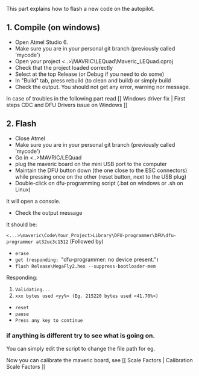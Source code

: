 This part explains how to flash a new code on the autopilot.

## 1. Compile (on windows)
* Open Atmel Studio 6.
* Make sure you are in your personal git branch (previously called 'mycode')
* Open your project <..>\MAVRIC\LEQuad\Maveric_LEQuad.cproj
* Check that the project loaded correctly
* Select at the top Release (or Debug if you need to do some)
* In "Build" tab, press rebuild (to clean and build) or simply build
* Check the output. You should not get any error, warning nor message.

In case of troubles in the following part read [[ Windows driver fix | First steps CDC and DFU Drivers issue on Windows ]]

## 2. Flash
* Close Atmel
* Make sure you are in your personal git branch (previously called 'mycode')
* Go in <..>MAVRIC/LEQuad
* plug the maveric board on the mini USB port to the computer
* Maintain the DFU button down (the one close to the ESC connectors) while pressing once on the other (reset button, next to the USB plug) 
* Double-click on dfu-programming script (.bat on windows or .sh on Linux)

It will open a console.
* Check the output message

It should be:

`<...>\maveric\Code\Your_Project>Library\DFU-programmer\DFU\dfu-programmer at32uc3c1512` (Followed by)
* `erase`
* `get (responding: `"dfu-programmer: no device present."`)`
* `flash Release\MegaFly2.hex --suppress-bootloader-mem`

Responding: 
1. `Validating...`
2. `xxx bytes used <yy%> (Eg. 215220 bytes used <41.70%>)`

* `reset`
* `pause`
* `Press any key to continue`

### if anything is different try to see what is going on.
You can simply edit the script to change the file path for eg.

Now you can calibrate the maveric board, see [[ Scale Factors | Calibration Scale Factors ]]